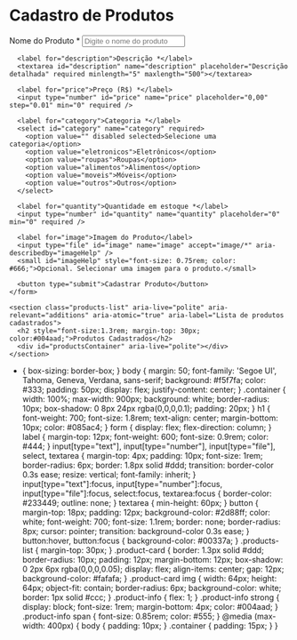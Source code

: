 <!DOCTYPE html>
<html lang="pt-BR">
<head>
<meta charset="UTF-8" />
<meta name="viewport" content="width=device-width, initial-scale=1, maximum-scale=1, user-scalable=no"/>
<link rel="stylesheet" href="pag19.css">
<title>Cadastro de Produtos</title>
</head>
<body>
  <div class="container" role="main">
    <h1>Cadastro de Produtos</h1>
    <form id="productForm" aria-label="Formulário para cadastrar produtos" novalidate>
      <label for="name">Nome do Produto *</label>
      <input type="text" id="name" name="name" placeholder="Digite o nome do produto" required minlength="2" maxlength="100" autocomplete="off" />

      <label for="description">Descrição *</label>
      <textarea id="description" name="description" placeholder="Descrição detalhada" required minlength="5" maxlength="500"></textarea>

      <label for="price">Preço (R$) *</label>
      <input type="number" id="price" name="price" placeholder="0,00" step="0.01" min="0" required />

      <label for="category">Categoria *</label>
      <select id="category" name="category" required>
        <option value="" disabled selected>Selecione uma categoria</option>
        <option value="eletronicos">Eletrônicos</option>
        <option value="roupas">Roupas</option>
        <option value="alimentos">Alimentos</option>
        <option value="moveis">Móveis</option>
        <option value="outros">Outros</option>
      </select>

      <label for="quantity">Quantidade em estoque *</label>
      <input type="number" id="quantity" name="quantity" placeholder="0" min="0" required />

      <label for="image">Imagem do Produto</label>
      <input type="file" id="image" name="image" accept="image/*" aria-describedby="imageHelp" />
      <small id="imageHelp" style="font-size: 0.75rem; color: #666;">Opcional. Selecionar uma imagem para o produto.</small>

      <button type="submit">Cadastrar Produto</button>
    </form>

    <section class="products-list" aria-live="polite" aria-relevant="additions" aria-atomic="true" aria-label="Lista de produtos cadastrados">
      <h2 style="font-size:1.3rem; margin-top: 30px; color:#004aad;">Produtos Cadastrados</h2>
      <div id="productsContainer" aria-live="polite"></div>
    </section>
  </div>

<script>
  (() => {
    const form = document.getElementById('productForm');
    const productsContainer = document.getElementById('productsContainer');


    let products = JSON.parse(localStorage.getItem('products')) || [];

    function renderProducts() {
      productsContainer.innerHTML = '';
      if (products.length === 0) {
        productsContainer.innerHTML = '<p style="color:#666; font-style:italic;">Nenhum produto cadastrado.</p>';
        return;
      }
      products.forEach((p, idx) => {
        const card = document.createElement('article');
        card.className = 'product-card';
        card.tabIndex = 0;

       
        const img = document.createElement('img');
        if(p.imageDataUrl){
          img.src = p.imageDataUrl;
          img.alt = 'Imagem do produto ' + p.name;
        } else {
          img.alt = 'Imagem não disponível';
          img.src = 'https://via.placeholder.com/64x64?text=Sem+Foto';
        }
        card.appendChild(img);

        const info = document.createElement('div');
        info.className = 'product-info';

        const nameEl = document.createElement('strong');
        nameEl.textContent = p.name;
        info.appendChild(nameEl);

        const descEl = document.createElement('span');
        descEl.textContent = p.description;
        info.appendChild(descEl);

        const detailsEl = document.createElement('span');
        detailsEl.textContent = `Preço: R$ ${Number(p.price).toFixed(2)} | Categoria: ${p.category} | Estoque: ${p.quantity}`;
        info.appendChild(detailsEl);

        card.appendChild(info);
        productsContainer.appendChild(card);
      });
    }

    function saveProducts() {
      localStorage.setItem('products', JSON.stringify(products));
    }

    function capitalizeWords(str) {
      return str.replace(/\b\w/g, c => c.toUpperCase());
    }

    form.addEventListener('submit', (e) => {
      e.preventDefault();

     
      if (!form.checkValidity()) {
        form.reportValidity();
        return;
      }

      const name = form.name.value.trim();
      const description = form.description.value.trim();
      const price = parseFloat(form.price.value);
      const category = form.category.value;
      const quantity = parseInt(form.quantity.value, 10);

      if (price < 0 || quantity < 0) {
        alert('Preço e quantidade devem ser valores positivos.');
        return;
      }

      
      const fileInput = form.image;
      const file = fileInput.files[0];

      if(file){
        const reader = new FileReader();
        reader.onload = function(event){
          const imageDataUrl = event.target.result;
          addProduct(name, description, price, category, quantity, imageDataUrl);
        };
        reader.readAsDataURL(file);
      } else {
        addProduct(name, description, price, category, quantity, null);
      }
    });

    function addProduct(name, description, price, category, quantity, imageDataUrl) {
      products.push({
        name: capitalizeWords(name),
        description,
        price,
        category: capitalizeWords(category),
        quantity,
        imageDataUrl
      });
      saveProducts();
      renderProducts();
      form.reset();
      form.name.focus();
      alert('Produto cadastrado com sucesso!');
    }

    
    renderProducts();
  })();
</script>
</body>
</html>




  * {
    box-sizing: border-box;
  }
  body {
    margin: 50;
    font-family: 'Segoe UI', Tahoma, Geneva, Verdana, sans-serif;
    background: #f5f7fa;
    color: #333;
    padding: 50px;
    display: flex;
    justify-content: center;
  }
  .container {
    width: 100%;
    max-width: 900px;
    background: white;
    border-radius: 10px;
    box-shadow: 0 8px 24px rgba(0,0,0,0.1);
    padding: 20px;
  }
  h1 {
    font-weight: 700;
    font-size: 1.8rem;
    text-align: center;
    margin-bottom: 10px;
    color: #085ac4;
  }
  form {
    display: flex;
    flex-direction: column;
  }
  label {
    margin-top: 12px;
    font-weight: 600;
    font-size: 0.9rem;
    color: #444;
  }
  input[type="text"],
  input[type="number"],
  input[type="file"],
  select,
  textarea {
    margin-top: 4px;
    padding: 10px;
    font-size: 1rem;
    border-radius: 6px;
    border: 1.8px solid #ddd;
    transition: border-color 0.3s ease;
    resize: vertical;
    font-family: inherit;
  }
  input[type="text"]:focus,
  input[type="number"]:focus,
  input[type="file"]:focus,
  select:focus,
  textarea:focus {
    border-color: #233449;
    outline: none;
  }
  textarea {
    min-height: 60px;
  }
  button {
    margin-top: 18px;
    padding: 12px;
    background-color: #2d88ff;
    color: white;
    font-weight: 700;
    font-size: 1.1rem;
    border: none;
    border-radius: 8px;
    cursor: pointer;
    transition: background-color 0.3s ease;
  }
  button:hover, button:focus {
    background-color: #00337a;
  }
  .products-list {
    margin-top: 30px;
  }
  .product-card {
    border: 1.3px solid #ddd;
    border-radius: 10px;
    padding: 12px;
    margin-bottom: 12px;
    box-shadow: 0 2px 6px rgba(0,0,0,0.05);
    display: flex;
    align-items: center;
    gap: 12px;
    background-color: #fafafa;
  }
  .product-card img {
    width: 64px;
    height: 64px;
    object-fit: contain;
    border-radius: 6px;
    background-color: white;
    border: 1px solid #ccc;
  }
  .product-info {
    flex: 1;
  }
  .product-info strong {
    display: block;
    font-size: 1rem;
    margin-bottom: 4px;
    color: #004aad;
  }
  .product-info span {
    font-size: 0.85rem;
    color: #555;
  }
  @media (max-width: 400px) {
    body {
      padding: 10px;
    }
    .container {
      padding: 15px;
    }
  }
